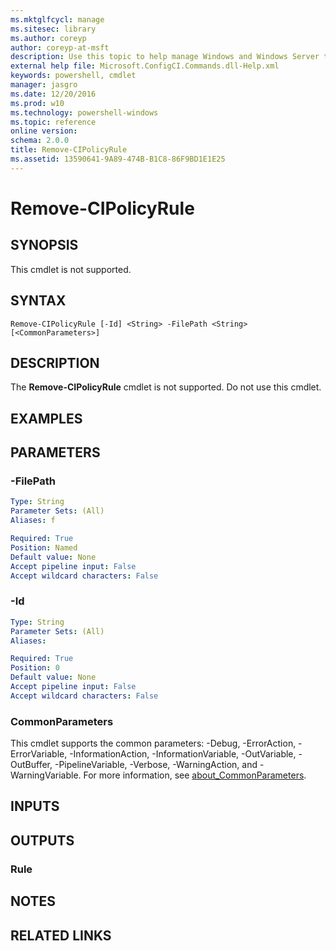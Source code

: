 ```yaml
---
ms.mktglfcycl: manage
ms.sitesec: library
ms.author: coreyp
author: coreyp-at-msft
description: Use this topic to help manage Windows and Windows Server technologies with Windows PowerShell.
external help file: Microsoft.ConfigCI.Commands.dll-Help.xml
keywords: powershell, cmdlet
manager: jasgro
ms.date: 12/20/2016
ms.prod: w10
ms.technology: powershell-windows
ms.topic: reference
online version: 
schema: 2.0.0
title: Remove-CIPolicyRule
ms.assetid: 13590641-9A89-474B-B1C8-86F9BD1E1E25
---
```


# Remove-CIPolicyRule

## SYNOPSIS
This cmdlet is not supported.

## SYNTAX

```
Remove-CIPolicyRule [-Id] <String> -FilePath <String> [<CommonParameters>]
```

## DESCRIPTION
The **Remove-CIPolicyRule** cmdlet is not supported.
Do not use this cmdlet.

## EXAMPLES


## PARAMETERS

### -FilePath


```yaml
Type: String
Parameter Sets: (All)
Aliases: f

Required: True
Position: Named
Default value: None
Accept pipeline input: False
Accept wildcard characters: False
```

### -Id


```yaml
Type: String
Parameter Sets: (All)
Aliases: 

Required: True
Position: 0
Default value: None
Accept pipeline input: False
Accept wildcard characters: False
```

### CommonParameters
This cmdlet supports the common parameters: -Debug, -ErrorAction, -ErrorVariable, -InformationAction, -InformationVariable, -OutVariable, -OutBuffer, -PipelineVariable, -Verbose, -WarningAction, and -WarningVariable. For more information, see [about_CommonParameters](http://go.microsoft.com/fwlink/?LinkID=113216).

## INPUTS

## OUTPUTS

### Rule

## NOTES

## RELATED LINKS


